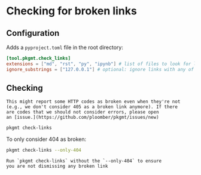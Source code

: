 # Checking for broken links

## Configuration

Adds a `pyproject.toml` file in the root directory:

```toml
[tool.pkgmt.check_links]
extensions = ["md", "rst", "py", "ipynb"] # list of files to look for links
ignore_substrings = ["127.0.0.1"] # optional: ignore links with any of these substrings
```

## Checking

```{important}
This might report some HTTP codes as broken even when they're not
(e.g., we don't consider 405 as a broken link anymore). If there
are codes that we should not consider errors, please open
an [issue.](https://github.com/ploomber/pkgmt/issues/new)
```

```sh
pkgmt check-links
```

To only consider 404 as broken:

```sh
pkgmt check-links --only-404
```

```{tip}
Run `pkgmt check-links` without the `--only-404` to ensure
you are not dismissing any broken link
```
